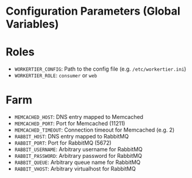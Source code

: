 Configuration Parameters (Global Variables)
===========================================

Roles
=====

  + `WORKERTIER_CONFIG`: Path to the config file (e.g. `/etc/workertier.ini`)
  + `WORKERTIER_ROLE`: `consumer` or `web`

Farm
====

  + `MEMCACHED_HOST`: DNS entry mapped to Memcached
  + `MEMCACHED_PORT`: Port for Memcached (11211)
  + `MEMCACHED_TIMEOUT`: Connection timeout for Memcached (e.g. 2)
  + `RABBIT_HOST`: DNS entry mapped to RabbitMQ
  + `RABBIT_PORT`: Port for RabbitMQ (5672)
  + `RABBIT_USERNAME`: Arbitrary username for RabbitMQ
  + `RABBIT_PASSWORD`: Arbitrary password for RabbitMQ
  + `RABBIT_QUEUE`: Arbitrary queue name for RabbitMQ
  + `RABBIT_VHOST`: Arbitrary virtualhost for RabbitMQ

